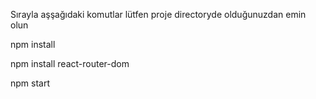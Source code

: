 Sırayla aşşağıdaki komutlar lütfen proje directoryde olduğunuzdan emin olun

npm install

npm install react-router-dom

npm start

